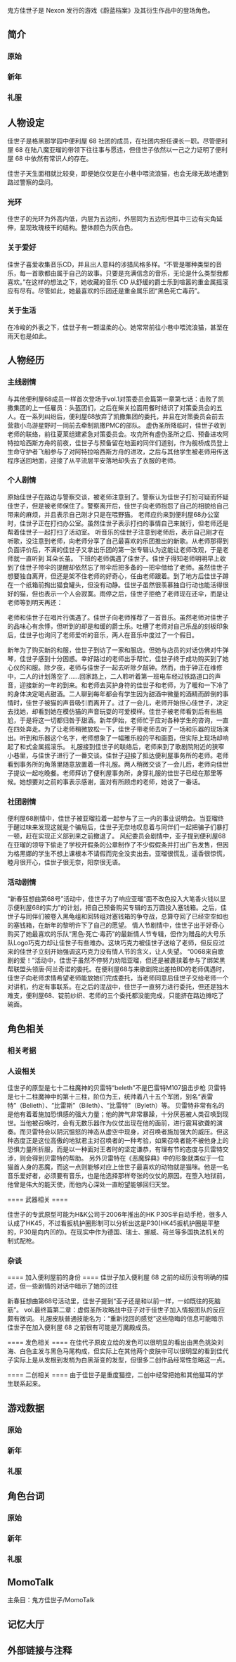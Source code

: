 鬼方佳世子是 Nexon 发行的游戏《蔚蓝档案》及其衍生作品中的登场角色。

## 简介

### 原始

### 新年

### 礼服

## 人物设定
佳世子是格黑那学园中便利屋 68 社团的成员，在社团内担任课长一职。尽管便利屋 68 在陆八魔亚瑠的带领下往往事与愿违，但佳世子依然以一己之力证明了便利屋 68 中依然有常识人的存在。

佳世子天生面相就比较臭，即便她仅仅是在小巷中喂流浪猫，也会无缘无故地遭到路过警察的盘问。

### 光环
佳世子的光环为外高内低，内层为五边形，外层同为五边形但其中三边有尖角延伸，呈现玫瑰枝干的结构。整体颜色为灰白色。

### 关于爱好
佳世子喜爱收集音乐CD，并且出人意料的涉猎风格多样。“不管是哪种类型的音乐，每一首歌都由属于自己的故事。只要是充满信念的音乐，无论是什么类型我都喜欢。”在这样的想法之下，她收藏的音乐 CD 从舒缓的爵士乐到喧嚣的重金属摇滚应有尽有。尽管如此，她最喜欢的乐团还是重金属乐团“黑色死亡毒药”。

### 关于生活
在冷峻的外表之下，佳世子有一颗温柔的心。她常常前往小巷中喂流浪猫，甚至在雨天也是如此。

## 人物经历

### 主线剧情
与其他便利屋68成员一样首次登场于vol.1对策委员会篇第一章第七话：击败了凯撒集团的上一任雇员：头盔团们，之后在柴关拉面用餐时结识了对策委员会的五人。在一系列纠纷后，便利屋68放弃了凯撒集团的委托，并且在对策委员会前去营救小鸟游星野时一同前去牵制凯撒PMC的部队。
虚伪圣所降临时，佳世子收到老师的联络，前往夏莱组建紧急对策委员会。攻克所有虚伪圣所之后、预备进攻阿特拉哈西斯方舟的前夜，佳世子与预备留在地面的同伴们道别，作为舰桥成员登上生命守护者飞船参与了对阿特拉哈西斯方舟的进攻，之后与其他学生被老师用传送程序送回地面，迎接了从平流层平安落地却失去了衣服的老师。

### 个人剧情
原始佳世子在路边与警察交谈，被老师注意到了。警察认为佳世子打扮可疑而怀疑佳世子，但是被老师保住了。警察离开后，佳世子向老师抱怨了自己的相貌给自己带来的麻烦，并且表示自己刚才只是在喂野猫。
老师应约来到便利屋68办公室时，佳世子正在打扫办公室。虽然佳世子表示打扫的事情自己来就行，但老师还是帮着佳世子一起打扫了活动室。
听音乐的佳世子注意到老师后，表示自己刚才在听歌，没注意到老师，向老师分享了自己最喜欢的乐团推出的新歌。从老师那得到负面评价后，不满的佳世子又拿出乐团的第一张专辑认为这能让老师改观，于是老师就一直听到 耳朵长茧。
下班的老师偶遇了佳世子。佳世子得知老师明明早上收到了佳世子带伞的提醒却依然忘了带伞后把多备的一把伞借给了老师。虽然佳世子想要独自离开，但还是架不住老师的好奇心，任由老师跟着。到了地方后佳世子蹲在一个纸箱前掏出猫食罐头，但没有动静。佳世子虽然很羡慕独自行动也能活得很好的猫，但也表示一个人会寂寞。雨停之后，佳世子拒绝了老师现在还伞，而是让老师等到明天再还：

老师和佳世子在唱片行偶遇了。佳世子向老师推荐了一首音乐。虽然老师对佳世子的品味心有余悸，但听到的却是和缓的爵士乐。吐槽了老师对自己乐品的刻板印象后，佳世子也询问了老师爱听的音乐，两人在音乐中度过了一个假日。

新年为了购买新的和服，佳世子到访了一家和服店。但她与店员的对话仿佛对牛弹琴，佳世子感到十分困惑。幸好路过的老师出手帮忙，佳世子终于成功购买到了她心仪的和服。除夕夜，老师与佳世子一起去听除夕敲钟。然而，由于钟正在维修中，二人的计划落空了……回家路上，二人聆听着第一班电车经过铁路道口的声音，迎接新的一年的到来。和老师去买护身符的佳世子和老师，为了暖和一下冷了的身体决定喝点甜酒。二人聊到每年都会有学生因为甜酒中微量的酒精而醉倒的事情时，佳世子被猫的声音吸引而离开了。过了一会儿，老师开始担心佳世子，决定去找她，却看到她在模仿猫的声音玩耍的可爱模样。佳世子被老师看到后有些尴尬，于是将这一切都归咎于甜酒。新年伊始，老师忙于应对各种学生的咨询，一直在四处奔走。为了让老师稍微放松一下，佳世子带老师去听了一场和乐器的现场演出。听到和乐器这个名字，老师想象了一幅雅乐般的平和画面，但实际上现场却响起了和式金属摇滚乐。
礼服接到佳世子的联络后，老师来到了歌剧院附近的狭窄小巷里，与佳世子进行了一番交谈。佳世子迎接了抵达便利屋事务所的老师。老师看到事务所的角落里随意放置着一件礼服。两人稍微交谈了一会儿后，老师向佳世子提议一起吃晚餐。老师拜访了便利屋事务所，身穿礼服的佳世子已经在那里等候。她想要对之前的事表示感谢，面对有所顾虑的老师，她说了一番话。

### 社团剧情
便利屋68剧情中，佳世子被亚瑠拉着一起参与了三一内的事业说明会。当亚瑠终于醒过味来发现这就是个骗局后，佳世子无奈地叹息着与同伴们一起把骗子们暴打一顿，赶在实现正义部到来之前撤退了。
风纪委员会剧情中，亚子提到便利屋68在亚瑠的领导下偷走了学校开假条的公章制作了不少假假条并打出广告发售，但因为格黑娜的学生不想上课根本不请假而完全没卖出去。亚瑠很慌乱，遥香很惊慌，睦月很开心，佳世子很无奈，阳奈很无语。

### 活动剧情
“新春狂想曲第68号”活动中，佳世子为了响应亚瑠“面不改色投入大笔香火钱以显示便利屋68的实力”的计划，把自己预备购买专辑的五万圆投入塞钱箱。之后，佳世子与同伴们被卷入黑龟组和回转组对塞钱箱的争夺战，总算夺回了已经空空如也的塞钱箱，在新年的黎明许下了自己的愿望。
情人节剧情中，佳世子出于好奇心购买了她最喜欢的乐队“黑色·死亡·毒药”的最新情人节专辑，但作为赠品的大号乐队Logo巧克力却让佳世子有些难办。这块巧克力被佳世子送给了老师，但反应过来的佳世子立刻开始强调这巧克力没有情人节的含义，让人失望。
“0068来自歌剧的爱！”活动中，佳世子虽然不停努力劝阻亚瑠，但还是被裹挟着参与了绑架黑帮联盟头领唐·阿兰奇诺的委托。在便利屋68与来歌剧院出差拍BD的老师偶遇时，佳世子向老师求情希望老师能放她们完成委托，当老师同意后佳世子交给老师一个对讲机，约定有事联系。在之后的混战中，佳世子一直努力进行委托，但还是独木难支，便利屋68、锭前纱织、老师的三个委托都没能完成，只能挤在路边摊吃了碗面。

## 角色相关

### 相关考据

### 人设相关
佳世子的原型是七十二柱魔神的贝雷特“beleth”不是巴雷特M107狙击步枪
贝雷特是七十二柱魔神中的第十三柱，阶位为王，统帅着八十五个军团，别名“表雷特”（Belieth）、“比雷斯”（Bileth）、“比雷特”（Byleth）等。
贝雷特非常有名的是他有着着施加恐惧感的强大力量；他的脾气非常暴躁，十分厌恶被人类召唤到现世。当他被召唤时，会有无数乐器作为仪仗出现在他的面前，进行震耳欲聋的演奏。而贝雷特会以阴沉愠怒的神态从虚空中现身，对召唤者施加强大的威压。但这种态度正是这位高傲的地狱君主对召唤者的一种考验，如果召唤者能不被他身上的恐惧力量所折服，而是以一种面对王者时的坚定谦恭，有理有节的态度与贝雷特交涉，则会得到贝雷特的帮助。
另外贝雷特在《恶魔辞典》中的形象就类似于一位猫首人身的恶魔，而这一点则能够对应上佳世子最喜欢的动物就是猫咪。他是一名音乐爱好者，必须要有音乐，也是他选择那样夸张的仪仗的原因。在堕入地狱前，他曾是伟大的能天使，而他内心深处一直盼望能够回归天堂。

==== 武器相关 ====

佳世子的专武原型可能为H&K公司于2006年推出的HK P30S半自动手枪，很多人认成了HK45，不过看扳机护圈形制可以分析出这是P30(HK45扳机护圈是平整的，P30是向内凹的)。在现实中作为德国、瑞士、挪威、荷兰等多国执法机关的制式配枪。

### 杂谈

==== 加入便利屋前的身份 ====
佳世子加入便利屋 68 之前的经历没有明确的描述，但一些剧情的对话中暗示了她的过往

新春狂想曲第68号活动里，佳世子提到“亚子还是和以前一样，一如既往的死脑筋”。
vol.最终篇第二章：虚假圣所攻略战中亚子对于佳世子加入情报团队的反应颇有微词。
礼服皮肤普通技能名为：“重新找回的感觉”这些隐晦的信息可能暗示佳世子在加入便利屋 68 之前很有可能是万魔殿成员。

==== 发色相关 ====
在佳代子原皮立绘的发色可以很明显的看出由黑色挑染刘海、白色主发与黑色马尾构成，但实际上在其他两个皮肤中可以很明显的看到佳代子实际上是从发根到发梢为白黑渐变的发型，但很多二创作品经常性忽略这一点。

==== 二创相关 ====
由于佳世子是重度猫控，二创中经常把她和其他猫耳的学生联系起来。

## 游戏数据

### 原始

### 新年

### 礼服

## 角色台词

### 原始

### 新年

### 礼服

## MomoTalk
主条目：鬼方佳世子/MomoTalk

## 记忆大厅

		
		

## 外部链接与注释